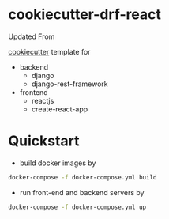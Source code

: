 # cookiecutter-drf-react

Updated From 

[cookiecutter](https://github.com/audreyr/cookiecutter) template for
 - backend
   - django
   - django-rest-framework
 - frontend
   - reactjs
   - create-react-app


# Quickstart

- build docker images by

```sh
docker-compose -f docker-compose.yml build
```

- run front-end and backend servers by

```sh
docker-compose -f docker-compose.yml up
```

